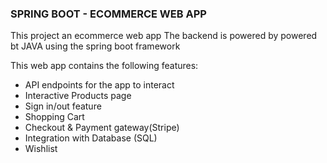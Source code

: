 ### SPRING BOOT - ECOMMERCE WEB APP

This project an ecommerce web app
The backend is powered by powered bt JAVA using the spring boot framework

This web app contains the following features:
- API endpoints for the app to interact
- Interactive Products page
- Sign in/out feature
- Shopping Cart
- Checkout & Payment gateway(Stripe)
- Integration with Database (SQL)
- Wishlist

